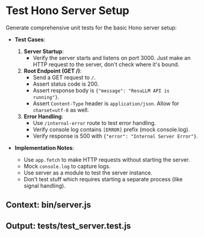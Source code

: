 # Test Hono Server Setup

Generate comprehensive unit tests for the basic Hono server setup:

- **Test Cases**:
  1. **Server Startup**:
     - Verify the server starts and listens on port 3000. Just make an HTTP request to the server, don't check where it's bound.
  2. **Root Endpoint (GET /)**:
     - Send a GET request to `/`.
     - Assert status code is 200.
     - Assert response body is `{"message": "ResuLLM API is running"}`.
     - Assert `Content-Type` header is `application/json`. Allow for `charset=utf-8` as well.
  3. **Error Handling**:
     - Use `/internal-error` route to test error handling.
     - Verify console log contains `[ERROR]` prefix (mock console.log).
     - Verify response is 500 with `{"error": "Internal Server Error"}`.

- **Implementation Notes**:
  - Use `app.fetch` to make HTTP requests without starting the server.
  - Mock `console.log` to capture logs.
  - Use server as a module to test the server instance.
  - Don't test stuff which requires starting a separate process (like signal handling).

## Context: bin/server.js
## Output: tests/test_server.test.js
